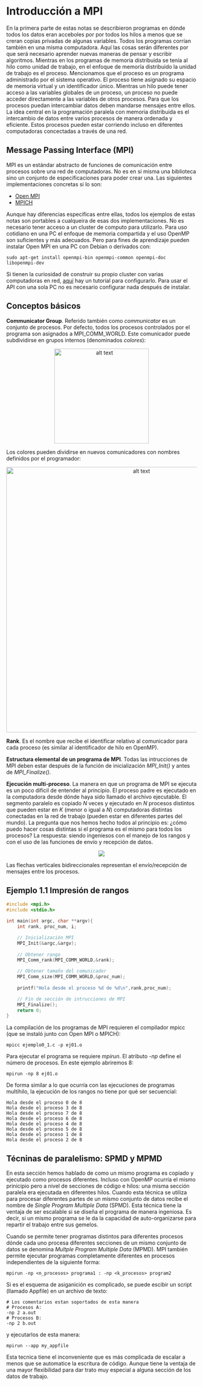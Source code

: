 # Introducción a MPI

En la primera parte de estas notas se describieron programas en dónde todos los datos eran acceboles por por todos los hilos a menos que se creran copias privadas de algunas variables. Todos los programas corrían también en una misma computadora. Aquí las cosas serán diferentes por que será necesario aprender nuevas maneras de pensar y escribir algoritmos. Mientras en los programas de memoria distribuida se tenía al hilo como unidad de trabajo, en el enfoque de memoría distribuido la unidad de trabajo es el proceso. Mencionamos que el proceso es un programa administrado por el sistema operativo. El proceso tiene asignado su espacio de memoria virtual y un identificador único. Mientras un hilo puede tener acceso a las variables globales de un proceso, un proceso no puede acceder directamente a las variables de otros procesos. Para que los procesos puedan intercambiar datos deben mandarse mensajes entre ellos. La idea central en la programación paralela con memoria distribuida es el intercambio de datos entre varios procesos de manera ordenada y eficiente. Estos procesos pueden estar corriendo incluso en diferentes computadoras concectadas a través de una red.

## Message Passing Interface (MPI)
MPI es un estándar abstracto de funciones de comunicación entre procesos sobre una red de computadoras. No es en si misma una biblioteca sino un conjunto de especificaciones para poder crear una. Las siguientes implementaciones concretas si lo son:
* [Open MPI](https://www.open-mpi.org/)
* [MPICH](https://www.anl.gov/mcs/mpich-a-highperformance-portable-implementation-of-mpi)

Aunque hay diferencias especificas entre ellas, todos los ejemplos de estas notas son portables a cualqueira de esas dos implementaciones. No es necesario tener acceso a un cluster de computo para utilizarlo. Para uso cotidiano en una PC el enfoque de memoria compartida y el uso OpenMP son suficientes y más adecuados. Pero para fines de aprendizaje pueden instalar Open MPI en una PC con Debian o derivados con:

```
sudo apt-get install openmpi-bin openmpi-common openmpi-doc libopenmpi-dev 
```

Si tienen la curiosidad de construir su propio cluster con varias computadoras en red, [aquí](http://mpi-cluster.blogspot.com/p/blog-page.html) hay un tutorial para configurarlo. Para usar el API con una sola PC no es necesario configurar nada después de instalar. 

## Conceptos básicos
**Communicator Group**. Referido también como *communicator* es un conjunto de procesos. Por defecto, todos los procesos controlados por el programa son asignados a MPI_COMM_WORLD. Este comunicador puede subdividirse en grupos internos (denominados *colores*):

<p align="center">
<img src="https://www.codingame.com/servlet/fileservlet?id=14312128064536" alt="alt text" width = 250>
</p>

Los colores pueden dividirse en nuevos comunicadores con nombres definidos por el programador:

<p align="center">
<img src="https://www.codingame.com/servlet/fileservlet?id=14312136027966" alt="alt text" width = 700>
</p>

**Rank**. Es el nombre que recibe el identificar relativo al comunicador para cada proceso (es similar al identificador de hilo en OpenMP).

**Estructura elemental de un programa de MPI**. Todas las intrucciones de MPI deben estar después de la función de inicialización *MPI_Init()* y antes de *MPI_Finalize()*. 

**Ejecución multi-proceso**. La manera en que un programa de MPI se ejecuta es un poco dificil de entender al principio. El proceso padre es ejecutado en la computadora desde dónde haya sido llamado el archivo ejecutable. El segmento paralelo es copiado *N* veces y ejecutado en *N* procesos distintos que pueden estar en *K* (menor o igual a *N*) computadoras distintas conectadas en la red de trabajo (pueden estar en diferentes partes del mundo). La pregunta que nos hemos hecho todos al principio es: ¿cómo puedo hacer cosas distintas si el programa es el mismo para todos los procesos? La respuesta: siendo ingeniesos con el manejo de los rangos y con el uso de las funciones de envío y recepción de datos. 

<p align="center">
<img src="https://skirt.ugent.be/skirt9/mpi_initfinal.png">
</p>

Las flechas verticales bidireccionales representan el envío/recepción de mensajes entre los procesos.

## Ejemplo 1.1 Impresión de rangos

```C
#include <mpi.h>
#include <stdio.h>

int main(int argc, char **argv){
    int rank, proc_num, i;

    // Inicialización MPI
    MPI_Init(&argc,&argv);
    
    // Obtener rango
    MPI_Comm_rank(MPI_COMM_WORLD,&rank);

    // Obtener tamaño del comunicador
    MPI_Comm_size(MPI_COMM_WORLD,&proc_num);
    
    printf("Hola desde el proceso %d de %d\n",rank,proc_num);

    // Fin de sección de intrucciones de MPI
    MPI_Finalize();
    return 0;
}
```

La compilación de los programas de MPI requieren el compilador mpicc (que se instaló junto con Open MPI o MPICH):
```
mpicc ejemplo0_1.c -p ej01.o
```

Para ejecutar el programa se requiere *mpirun*. El atributo *-np* define el número de procesos. En este ejemplo abriremos 8:
```
mpirun -np 8 ej01.o
```
De forma similar a lo que ocurría con las ejecuciones de programas multihilo, la ejecución de los rangos no tiene por qué ser secuencial:
```
Hola desde el proceso 0 de 8
Hola desde el proceso 3 de 8
Hola desde el proceso 7 de 8
Hola desde el proceso 6 de 8
Hola desde el proceso 4 de 8
Hola desde el proceso 5 de 8
Hola desde el proceso 1 de 8
Hola desde el proceso 2 de 8
```
## Técninas de paralelismo: SPMD y MPMD
En esta sección hemos hablado de como un mismo programa es copiado y ejecutado como procesos diferentes. Incluso con OpenMP ocurría el mismo prinicipio pero a nivel de secciones de código e hilos: una misma sección paralela era ejecutada en diferentes hilos. Cuando esta técnica se utiliza para procesar diferentes partes de un mismo conjunto de datos recibe el nombre de *Single Program Multiple Data* (SPMD). Esta técnica tiene la ventaja de ser escalable si se diseña el programa de manera ingeniosa. Es decir, si un mismo programa se le da la capacidad de auto-organizarse para repartir el trabajo entre sus gemelos. 

Cuando se permite tener programas distintos para diferentes procesos dónde cada uno procesa diferentes secciones de un mismo conjunto de datos se denomina *Multple Program Multiple Data* (MPMD). MPI también permite ejecutar programas completamente diferentes en procesos independientes de la siguiente forma:
```
mpirun -np <n_procesos> programa1 : -np <k_procesos> program2
```
Si es el esquema de asiganición es complicado, se puede escibir un script (llamado Appfile) en un archivo de texto:
```
# Los comentarios estan soportados de esta manera
# Procesos A:
-np 2 a.out
# Procesos B:
-np 2 b.out
```
y ejecutarlos de esta manera:
```
mpirun --app my_appfile
```
Esta tecnica tiene el inconveniente que es más complicada de escalar a menos que se automatice la escritura de código. Aunque tiene la ventaja de una mayor flexibilidad para dar trato muy especial a alguna sección de los datos de trabajo. 
